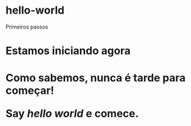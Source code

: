 # hello-world
Primeiros passos
<h1>Estamos iniciando agora<h1>
  <p> Como sabemos, nunca é tarde para começar!</p>
  <p>Say <i>hello world</i> e comece.</p>
